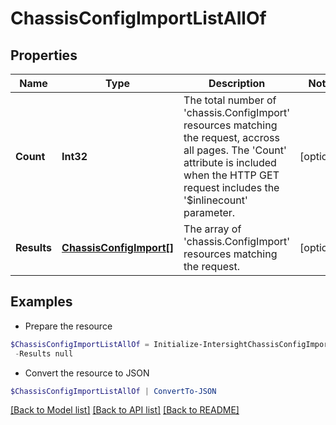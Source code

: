 # ChassisConfigImportListAllOf
## Properties

Name | Type | Description | Notes
------------ | ------------- | ------------- | -------------
**Count** | **Int32** | The total number of &#39;chassis.ConfigImport&#39; resources matching the request, accross all pages. The &#39;Count&#39; attribute is included when the HTTP GET request includes the &#39;$inlinecount&#39; parameter. | [optional] 
**Results** | [**ChassisConfigImport[]**](ChassisConfigImport.md) | The array of &#39;chassis.ConfigImport&#39; resources matching the request. | [optional] 

## Examples

- Prepare the resource
```powershell
$ChassisConfigImportListAllOf = Initialize-IntersightChassisConfigImportListAllOf  -Count null `
 -Results null
```

- Convert the resource to JSON
```powershell
$ChassisConfigImportListAllOf | ConvertTo-JSON
```

[[Back to Model list]](../README.md#documentation-for-models) [[Back to API list]](../README.md#documentation-for-api-endpoints) [[Back to README]](../README.md)

